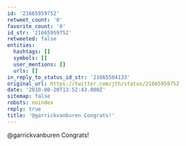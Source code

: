 ```yaml
---
id: '21665959752'
retweet_count: '0'
favorite_count: '0'
id_str: '21665959752'
retweeted: false
entities:
  hashtags: []
  symbols: []
  user_mentions: []
  urls: []
in_reply_to_status_id_str: '21665504133'
original_url: https://twitter.com/jth/status/21665959752
date: '2010-08-20T13:52:43.000Z'
sitemap: false
robots: noindex
reply: true
title: '@garrickvanburen Congrats!'
---
```


@garrickvanburen Congrats!
